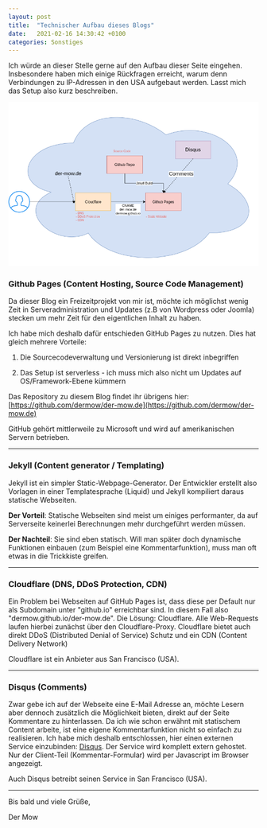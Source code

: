 ```yaml
---
layout: post
title:  "Technischer Aufbau dieses Blogs"
date:   2021-02-16 14:30:42 +0100
categories: Sonstiges
---
```


Ich würde an dieser Stelle gerne auf den Aufbau dieser Seite eingehen. Insbesondere haben mich einige Rückfragen erreicht, warum denn Verbindungen zu IP-Adressen in den USA aufgebaut werden. Lasst mich das Setup also kurz beschreiben.

![Alt-Text](/assets/makingof.png)

### Github Pages (Content Hosting, Source Code Management)

Da dieser Blog ein Freizeitprojekt von mir ist, möchte ich möglichst wenig Zeit in Serveradministration und Updates (z.B von Wordpress oder Joomla) stecken um mehr Zeit für den eigentlichen Inhalt zu haben. 

Ich habe mich deshalb dafür entschieden GitHub Pages zu nutzen. Dies hat gleich mehrere Vorteile:

1) Die Sourcecodeverwaltung und Versionierung ist direkt inbegriffen
   
2) Das Setup ist serverless - ich muss mich also nicht um Updates auf OS/Framework-Ebene kümmern

Das Repository zu diesem Blog findet ihr übrigens hier:
[https://github.com/dermow/der-mow.de](https://github.com/dermow/der-mow.de)

GitHub gehört mittlerweile zu Microsoft und wird auf amerikanischen Servern betrieben.

---

<!-- excerpt-end -->

### Jekyll (Content generator / Templating)

Jekyll ist ein simpler Static-Webpage-Generator. Der Entwickler erstellt also Vorlagen in einer Templatesprache (Liquid) und Jekyll kompiliert daraus statische Webseiten.

**Der Vorteil**: Statische Webseiten sind meist um einiges performanter, da auf Serverseite keinerlei Berechnungen mehr durchgeführt werden müssen.

**Der Nachteil**: Sie sind eben statisch. Will man später doch dynamische Funktionen einbauen (zum Beispiel eine Kommentarfunktion), muss man oft etwas in die Trickkiste greifen. 

---

### Cloudflare (DNS, DDoS Protection, CDN)

Ein Problem bei Webseiten auf GitHub Pages ist, dass diese per Default nur als Subdomain unter "github.io" erreichbar sind. In diesem Fall also "dermow.github.io/der-mow.de". Die Lösung: Cloudflare. Alle Web-Requests laufen hierbei zunächst über den Cloudflare-Proxy. Cloudflare bietet auch direkt DDoS (Distributed Denial of Service) Schutz und ein CDN (Content Delivery Network)

Cloudflare ist ein Anbieter aus San Francisco (USA).

---

### Disqus (Comments)

Zwar gebe ich auf der Webseite eine E-Mail Adresse an, möchte Lesern aber dennoch zusätzlich die Möglichkeit bieten, direkt auf der Seite Kommentare zu hinterlassen. Da ich wie schon erwähnt mit statischem Content arbeite, ist eine eigene Kommentarfunktion nicht so einfach zu realisieren. Ich habe mich deshalb entschlossen, hier einen externen Service einzubinden: [Disqus](https://disqus.com/). Der Service wird komplett extern gehostet. Nur der Client-Teil (Kommentar-Formular) wird per Javascript im Browser angezeigt.

Auch Disqus betreibt seinen Service in San Francisco (USA).

---



Bis bald und viele Grüße,

Der Mow


